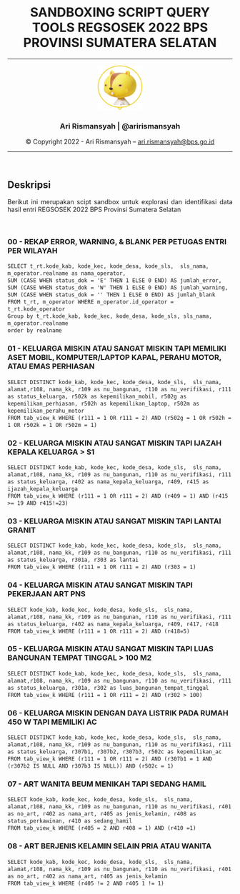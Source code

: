 <div align = "center">

# **SANDBOXING SCRIPT QUERY TOOLS REGSOSEK 2022 BPS PROVINSI SUMATERA SELATAN**

---
<div align = "center">

<img src = "assets/profile.png" width="100" height="100"></img>
### **Ari Rismansyah | @arirismansyah**



© Copyright 2022 - Ari Rismansyah – ari.rismansyah@bps.go.id

---

</div>

</div>


<br>

## **Deskripsi**

<div align = "justify">

Berikut ini merupakan scipt sandbox untuk explorasi dan identifikasi data hasil entri REGSOSEK 2022 BPS Provinsi Sumatera Selatan


</div>

<br>

### 00 - REKAP ERROR, WARNING, & BLANK PER PETUGAS ENTRI PER WILAYAH
```
SELECT t_rt.kode_kab, kode_kec, kode_desa, kode_sls,  sls_nama, m_operator.realname as nama_operator, 
SUM (CASE WHEN status_dok = 'E' THEN 1 ELSE 0 END) AS jumlah_error,
SUM (CASE WHEN status_dok = 'W' THEN 1 ELSE 0 END) AS jumlah_warning,
SUM (CASE WHEN status_dok = '' THEN 1 ELSE 0 END) AS jumlah_blank
FROM t_rt, m_operator WHERE m_operator.id_operator = t_rt.kode_operator 
Group by t_rt.kode_kab, kode_kec, kode_desa, kode_sls, sls_nama, m_operator.realname
order by realname

```
### 01 - KELUARGA MISKIN ATAU SANGAT MISKIN TAPI MEMILIKI ASET MOBIL, KOMPUTER/LAPTOP KAPAL, PERAHU MOTOR, ATAU EMAS PERHIASAN
```
SELECT DISTINCT kode_kab, kode_kec, kode_desa, kode_sls,  sls_nama, alamat,r108, nama_kk, r109 as nu_bangunan, r110 as nu_verifikasi, r111 as status_keluarga, r502k as kepemilikan_mobil, r502g as kepemilikan_perhiasan, r502h as kepemilikan_laptop, r502m as kepemilikan_perahu_motor
FROM tab_view_k WHERE (r111 = 1 OR r111 = 2) AND (r502g = 1 OR r502h = 1 OR r502k = 1 OR r502m = 1)

```

### 02 - KELUARGA MISKIN ATAU SANGAT MISKIN TAPI IJAZAH KEPALA KELUARGA > S1
```
SELECT DISTINCT kode_kab, kode_kec, kode_desa, kode_sls,  sls_nama, alamat,r108, nama_kk, r109 as nu_bangunan, r110 as nu_verifikasi, r111 as status_keluarga, r402 as nama_kepala_keluarga, r409, r415 as ijazah_kepala_keluarga
FROM tab_view_k WHERE (r111 = 1 OR r111 = 2) AND (r409 = 1) AND (r415 >= 19 AND r415!=23)

```
### 03 - KELUARGA MISKIN ATAU SANGAT MISKIN TAPI LANTAI GRANIT
```
SELECT DISTINCT kode_kab, kode_kec, kode_desa, kode_sls,  sls_nama, alamat,r108, nama_kk, r109 as nu_bangunan, r110 as nu_verifikasi, r111 as status_keluarga, r301a, r303 as lantai
FROM tab_view_k WHERE (r111 = 1 OR r111 = 2) AND (r303 = 1)

```
### 04 - KELUARGA MISKIN ATAU SANGAT MISKIN TAPI PEKERJAAN ART PNS
```
SELECT kode_kab, kode_kec, kode_desa, kode_sls,  sls_nama, alamat,r108, nama_kk, r109 as nu_bangunan, r110 as nu_verifikasi, r111 as status_keluarga, r402 as nama_kepala_keluarga, r409, r417, r418
FROM tab_view_k WHERE (r111 = 1 OR r111 = 2) AND (r418=5)

```
### 05 - KELUARGA MISKIN ATAU SANGAT MISKIN TAPI LUAS BANGUNAN TEMPAT TINGGAL > 100 M2
```
SELECT DISTINCT kode_kab, kode_kec, kode_desa, kode_sls,  sls_nama, alamat,r108, nama_kk, r109 as nu_bangunan, r110 as nu_verifikasi, r111 as status_keluarga, r301a, r302 as luas_bangunan_tempat_tinggal
FROM tab_view_k WHERE (r111 = 1 OR r111 = 2) AND (r302 > 100)

```
### 06 - KELUARGA MISKIN DENGAN DAYA LISTRIK PADA RUMAH 450 W TAPI MEMILIKI AC
```
SELECT DISTINCT kode_kab, kode_kec, kode_desa, kode_sls,  sls_nama, alamat,r108, nama_kk, r109 as nu_bangunan, r110 as nu_verifikasi, r111 as status_keluarga, r307b1, r307b2, r307b3, r502c as kepemilikan_ac
FROM tab_view_k WHERE (r111 = 1 OR r111 = 2) AND (r307b1 = 1 AND (r307b2 IS NULL AND r307b3 IS NULL)) AND (r502c = 1)

```
### 07 - ART WANITA BEUM MENIKAH TAPI SEDANG HAMIL
```
SELECT kode_kab, kode_kec, kode_desa, kode_sls,  sls_nama, alamat,r108, nama_kk, r109 as nu_bangunan, r110 as nu_verifikasi, r401 as no_art, r402 as nama_art, r405 as jenis_kelamin, r408 as status_perkawinan, r410 as sedang_hamil
FROM tab_view_k WHERE (r405 = 2 AND r408 = 1) AND (r410 =1)

```
### 08 - ART BERJENIS KELAMIN SELAIN PRIA ATAU WANITA
```
SELECT kode_kab, kode_kec, kode_desa, kode_sls,  sls_nama, alamat,r108, nama_kk, r109 as nu_bangunan, r110 as nu_verifikasi, r401 as no_art, r402 as nama_art, r405 as jenis_kelamin
FROM tab_view_k WHERE (r405 != 2 AND r405 1 != 1)

```



